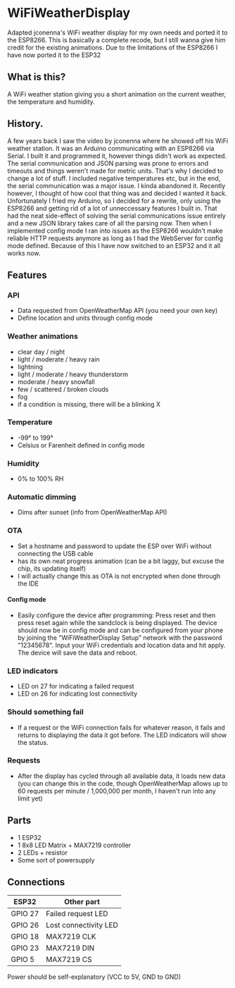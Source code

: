 # WiFiWeatherDisplay
Adapted jconenna's WiFi weather display for my own needs and ported it to the ESP8266. This is basically a complete recode, but I still wanna give him credit for the existing animations.
Due to the limitations of the ESP8266 I have now ported it to the ESP32

## What is this?
A WiFi weather station giving you a short animation on the current weather, the temperature and humidity.

## History.
A few years back I saw the video by jconenna where he showed off his WiFi weather station. It was an Arduino communicating with an ESP8266 via Serial. I built it and programmed it, however things didn't work as expected. The serial communication and JSON parsing was prone to errors and timeouts and things weren't made for metric units. That's why I decided to change a lot of stuff. I included negative temperatures etc, but in the end, the serial communication was a major issue. I kinda abandoned it. Recently however, I thought of how cool that thing was and decided I wanted it back. Unfortunately I fried my Arduino, so I decided for a rewrite, only using the ESP8266 and getting rid of a lot of unneccessary features I built in. That had the neat side-effect of solving the serial communications issue entirely and a new JSON library takes care of all the parsing now. Then when I implemented config mode I ran into issues as the ESP8266 wouldn't make reliable HTTP requests anymore as long as I had the WebServer for config mode defined. Because of this I have now switched to an ESP32 and it all works now.

## Features
### API
- Data requested from OpenWeatherMap API (you need your own key)
- Define location and units through config mode
### Weather animations
- clear day / night
- light / moderate / heavy rain
- lightning
- light / moderate / heavy thunderstorm
- moderate / heavy snowfall
- few / scattered / broken clouds
- fog
- if a condition is missing, there will be a blinking X
### Temperature
- -99° to 199°
- Celsius or Farenheit defined in config mode
### Humidity
- 0% to 100% RH
### Automatic dimming
- Dims after sunset (info from OpenWeatherMap API)
### OTA
- Set a hostname and password to update the ESP over WiFi without connecting the USB cable
- has its own neat progress animation (can be a bit laggy, but excuse the chip, its updating itself)
- I will actually change this as OTA is not encrypted when done through the IDE
#### Config mode
 - Easily configure the device after programming: Press reset and then press reset again while the sandclock is being displayed. The device should now be in config mode and can be configured from your phone by joining the "WiFiWeatherDisplay Setup" network with the password "12345678". Input your WiFi credentials and location data and hit apply. The device will save the data and reboot.
### LED indicators
- LED on 27 for indicating a failed request
- LED on 26 for indicating lost connectivity
### Should something fail
- If a request or the WiFi connection fails for whatever reason, it fails and returns to displaying the data it got before. The LED indicators will show the status.
### Requests
- After the display has cycled through all available data, it loads new data (you can change this in the code, though OpenWeatherMap allows up to 60 requests per minute / 1,000,000 per month, I haven't run into any limit yet)

## Parts
- 1 ESP32
- 1 8x8 LED Matrix + MAX7219 controller
- 2 LEDs + resistor
- Some sort of powersupply

## Connections
| ESP32   | Other part            |
|---------|-----------------------|
| GPIO 27 | Failed request LED    |
| GPIO 26 | Lost connectivity LED |
| GPIO 18 | MAX7219 CLK           |
| GPIO 23 | MAX7219 DIN           |
| GPIO 5  | MAX7219 CS            |

Power should be self-explanatory (VCC to 5V, GND to GND)

